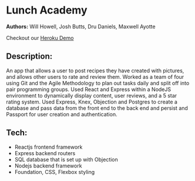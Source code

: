 # Lunch Academy #

**Authors:** Will Howell, Josh Butts, Dru Daniels, Maxwell Ayotte

Checkout our [Heroku Demo](https://lunch-academy-reviews.herokuapp.com/)

## Description: 

An app that allows a user to post recipes they have created with pictures, and allows other users to rate and review them. Worked as a team of four using Git and the Agile Methodology to plan out tasks daily and split off into pair programming groups. Used React and Express within a NodeJS environment to dynamically display content, user reviews, and a 5 star rating system. Used Express, Knex, Objection and Postgres to create a database and pass data from the front end to the back end and persist and Passport for user creation and authentication.

## Tech:
- Reactjs frontend framework
- Express backend routers
- SQL database that is set up with Objection
- Nodejs backend framework
- Foundation, CSS, Flexbox styling
